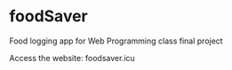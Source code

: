 # foodSaver

Food logging app for Web Programming class final project

Access the website: foodsaver.icu
